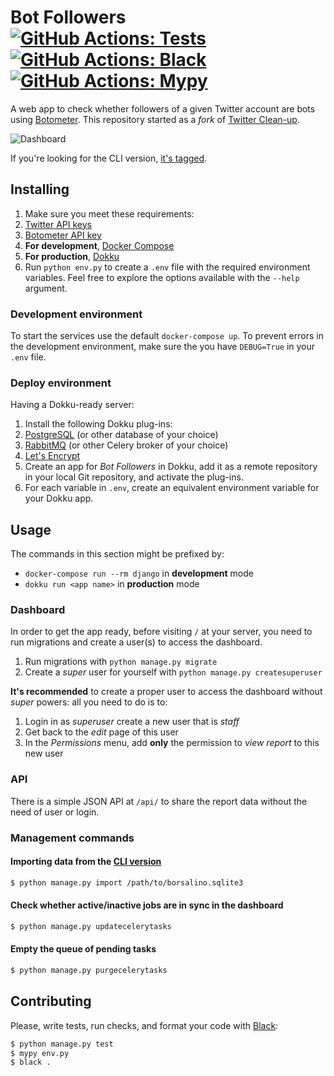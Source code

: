 # Bot Followers [![GitHub Actions: Tests](https://github.com/cuducos/bot-followers/workflows/Tests/badge.svg)]() [![GitHub Actions: Black](https://github.com/cuducos/bot-followers/workflows/Black/badge.svg)]() [![GitHub Actions: Mypy](https://github.com/cuducos/bot-followers/workflows/Mypy/badge.svg)]()

A web app to check whether followers of a given Twitter account are bots using [Botometer](https://botometer.iuni.iu.edu/). This repository started as a _fork_ of [Twitter
Clean-up](https://github.com/cuducos/twitter-cleanup).

![Dashboard](dashboard.png)

If you're looking for the CLI version, [it's tagged](https://github.com/cuducos/bot-followers/tree/cli).

## Installing

1. Make sure you meet these requirements:
  1. [Twitter API keys](https://developer.twitter.com/apps)
  1. [Botometer API key](https://market.mashape.com/OSoMe/botometer)
  1. **For development**, [Docker Compose](https://docs.docker.com/compose/)
  1. **For production**, [Dokku](http://dokku.viewdocs.io/dokku/)
1. Run `python env.py` to create a `.env` file with the required environment variables. Feel free to explore the options available with the `--help` argument.

### Development environment

To start the services use the default `docker-compose up`. To prevent errors in the development environment, make sure the you have `DEBUG=True` in your `.env` file.

### Deploy environment

Having a Dokku-ready server:

1. Install the following Dokku plug-ins:
  1. [PostgreSQL](https://github.com/dokku/dokku-postgres-plugin) (or other database of your choice)
  1. [RabbitMQ](https://github.com/dokku/dokku-rabbitmq-plugin) (or other Celery broker of your choice)
  1. [Let's Encrypt](https://github.com/dokku/dokku-letsencrypt)
1. Create an app for _Bot Followers_ in Dokku, add it as a remote repository in your local Git repository, and activate the plug-ins.
1. For each variable in `.env`, create an equivalent environment variable for your Dokku app.

## Usage

The commands in this section might be prefixed by:

* `docker-compose run --rm django` in **development** mode
* `dokku run <app name>` in **production** mode

### Dashboard

In order to get the app ready, before visiting `/` at your server, you need to run migrations and create a user(s) to access the dashboard.


1. Run migrations with `python manage.py migrate`
1. Create a _super_ user for yourself with `python manage.py createsuperuser`

**It's recommended** to create a proper user to access the dashboard without _super_ powers: all you need to do is to:

1. Login in as _superuser_ create a new user that is _staff_
2. Get back to the _edit_ page of this user
3. In the _Permissions_ menu, add **only** the permission to _view report_ to this new user

### API

There is a simple JSON API at `/api/` to share the report data without the need of user or login.

### Management commands

#### Importing data from the [CLI version](https://github.com/cuducos/bot-followers/tree/cli)

```bash
$ python manage.py import /path/to/borsalino.sqlite3
```

#### Check whether active/inactive jobs are in sync in the dashboard

```bash
$ python manage.py updatecelerytasks
```

#### Empty the queue of pending tasks

```bash
$ python manage.py purgecelerytasks
```

## Contributing

Please, write tests, run checks, and format your code with [Black](https://github.com/ambv/black):

```bash
$ python manage.py test
$ mypy env.py
$ black .
```
